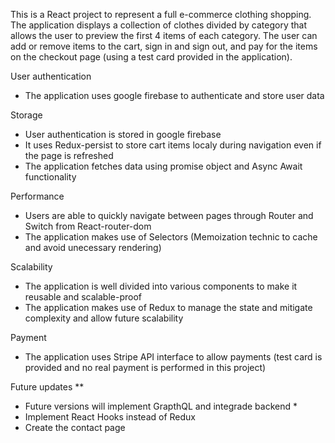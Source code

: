 This is a React project to represent a full e-commerce clothing shopping. The application displays a collection of clothes divided by category that allows the user to preview the first 4 items of each category. The user can add or remove items to the cart, sign in and sign out, and pay for the items on the checkout page (using a test card provided in the application). 

User authentication
* The application uses google firebase to authenticate and store user data

Storage
* User authentication is stored in google firebase
* It uses Redux-persist to store cart items localy during navigation even if the page is refreshed
* The application fetches data using promise object and Async Await functionality

Performance
* Users are able to quickly navigate between pages through Router and Switch from React-router-dom
* The application makes use of Selectors (Memoization technic to cache and avoid unecessary rendering)

Scalability
* The application is well divided into various components to make it reusable and scalable-proof
* The application makes use of Redux to manage the state and mitigate complexity and allow future scalability

Payment
* The application uses Stripe API interface to allow payments (test card is provided and no real payment is performed in this project)


Future updates **
* Future versions will implement GrapthQL and integrade backend *
* Implement React Hooks instead of Redux
* Create the contact page



